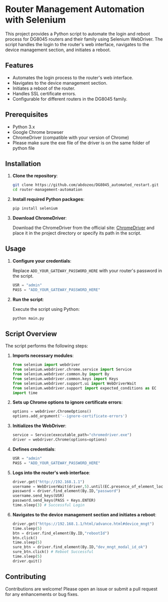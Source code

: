 # Router Management Automation with Selenium

This project provides a Python script to automate the login and reboot process for DG8045 routers and their family using Selenium WebDriver. The script handles the login to the router's web interface, navigates to the device management section, and initiates a reboot.

## Features

- Automates the login process to the router's web interface.
- Navigates to the device management section.
- Initiates a reboot of the router.
- Handles SSL certificate errors.
- Configurable for different routers in the DG8045 family.

## Prerequisites

- Python 3.x
- Google Chrome browser
- ChromeDriver (compatible with your version of Chrome)
- Please make sure the exe file of the driver is on the same folder of python file
## Installation

1. **Clone the repository**:

    ```sh
    git clone https://github.com/abdozeo/DG8045_automated_restart.git
    cd router-management-automation
    ```

2. **Install required Python packages**:

    ```sh
    pip install selenium
    ```

3. **Download ChromeDriver**:

    Download the ChromeDriver from the official site: [ChromeDriver](https://sites.google.com/a/chromium.org/chromedriver/downloads) and place it in the project directory or specify its path in the script.

## Usage

1. **Configure your credentials**:

    Replace `ADD_YOUR_GATEWAY_PASSWORD_HERE` with your router's password in the script.

    ```python
    USR = "admin"
    PASS = "ADD_YOUR_GATEWAY_PASSWORD_HERE"
    ```

2. **Run the script**:

    Execute the script using Python:

    ```sh
    python main.py
    ```

## Script Overview

The script performs the following steps:

1. **Imports necessary modules**:

    ```python
    from selenium import webdriver
    from selenium.webdriver.chrome.service import Service
    from selenium.webdriver.common.by import By
    from selenium.webdriver.common.keys import Keys
    from selenium.webdriver.support.ui import WebDriverWait
    from selenium.webdriver.support import expected_conditions as EC
    import time
    ```

2. **Sets up Chrome options to ignore certificate errors**:

    ```python
    options = webdriver.ChromeOptions()
    options.add_argument('--ignore-certificate-errors')
    ```

3. **Initializes the WebDriver**:

    ```python
    service = Service(executable_path="chromedriver.exe")
    driver = webdriver.Chrome(options=options)
    ```

4. **Defines credentials**:

    ```python
    USR = "admin"
    PASS = "ADD_YOUR_GATEWAY_PASSWORD_HERE"
    ```

5. **Logs into the router's web interface**:

    ```python
    driver.get("http://192.168.1.1")
    username = WebDriverWait(driver,5).until(EC.presence_of_element_located((By.ID,"index_username")))
    password = driver.find_element(By.ID,"password")
    username.send_keys(USR)
    password.send_keys(PASS + Keys.ENTER)
    time.sleep(3) # Successful Login
    ```

6. **Navigates to the device management section and initiates a reboot**:

    ```python
    driver.get("https://192.168.1.1/html/advance.html#device_mngt")
    time.sleep(5)
    btn = driver.find_element(By.ID,"rebootId")
    btn.click()
    time.sleep(5)
    sure_btn = driver.find_element(By.ID,"dev_mngt_modal_id_ok")
    sure_btn.click() # Reboot Successful
    time.sleep(5)
    driver.quit()
    ```


## Contributing

Contributions are welcome! Please open an issue or submit a pull request for any enhancements or bug fixes.
